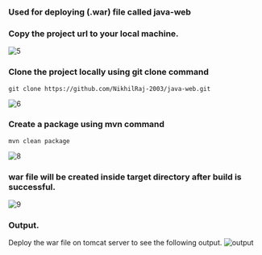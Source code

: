 ### Used for deploying (.war) file called java-web ###

###  Copy the project url to your local machine.
![5](https://github.com/user-attachments/assets/1b6681b2-d7ca-4b54-bd1f-82b5fb88ed55)

### Clone the project locally using git clone command 
```
git clone https://github.com/NikhilRaj-2003/java-web.git

```
![6](https://github.com/user-attachments/assets/70126de4-7174-40fe-a925-cf320473b71c)

### Create a package using mvn command 
```
mvn clean package 

``` 
![8](https://github.com/user-attachments/assets/80cdeac5-bd44-4bc3-8da2-afefb0abeca7)


### war file will be created inside target directory after build is successful.
![9](https://github.com/user-attachments/assets/a1baba26-bf8d-4003-a94f-434d4814589b)

### Output.
Deploy the war file on tomcat server to see the following output.
![output](https://github.com/user-attachments/assets/476f83f7-7aa7-45b9-97d7-3bb98eebdbe4)



